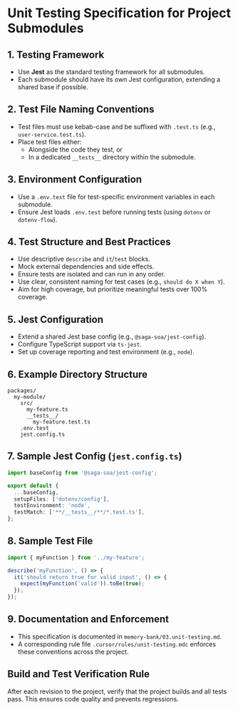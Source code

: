 # Unit Testing Specification for Project Submodules

## 1. Testing Framework

- Use **Jest** as the standard testing framework for all submodules.
- Each submodule should have its own Jest configuration, extending a shared base if possible.

## 2. Test File Naming Conventions

- Test files must use kebab-case and be suffixed with `.test.ts` (e.g., `user-service.test.ts`).
- Place test files either:
  - Alongside the code they test, or
  - In a dedicated `__tests__` directory within the submodule.

## 3. Environment Configuration

- Use a `.env.test` file for test-specific environment variables in each submodule.
- Ensure Jest loads `.env.test` before running tests (using `dotenv` or `dotenv-flow`).

## 4. Test Structure and Best Practices

- Use descriptive `describe` and `it`/`test` blocks.
- Mock external dependencies and side effects.
- Ensure tests are isolated and can run in any order.
- Use clear, consistent naming for test cases (e.g., `should do X when Y`).
- Aim for high coverage, but prioritize meaningful tests over 100% coverage.

## 5. Jest Configuration

- Extend a shared Jest base config (e.g., `@saga-soa/jest-config`).
- Configure TypeScript support via `ts-jest`.
- Set up coverage reporting and test environment (e.g., `node`).

## 6. Example Directory Structure

```
packages/
  my-module/
    src/
      my-feature.ts
      __tests__/
        my-feature.test.ts
    .env.test
    jest.config.ts
```

## 7. Sample Jest Config (`jest.config.ts`)

```typescript
import baseConfig from '@saga-soa/jest-config';

export default {
  ...baseConfig,
  setupFiles: ['dotenv/config'],
  testEnvironment: 'node',
  testMatch: ['**/__tests__/**/*.test.ts'],
};
```

## 8. Sample Test File

```typescript
import { myFunction } from '../my-feature';

describe('myFunction', () => {
  it('should return true for valid input', () => {
    expect(myFunction('valid')).toBe(true);
  });
});
```

## 9. Documentation and Enforcement

- This specification is documented in `memory-bank/03.unit-testing.md`.
- A corresponding rule file `.cursor/rules/unit-testing.mdc` enforces these conventions across the project.

## Build and Test Verification Rule

After each revision to the project, verify that the project builds and all tests pass. This ensures code quality and prevents regressions.
